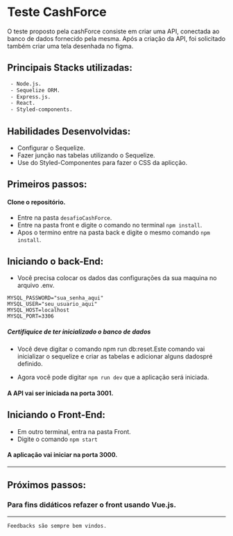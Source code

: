 # Teste CashForce
O teste proposto pela cashForce consiste em criar uma API, conectada ao banco de dados fornecido pela mesma. Após a criação da API, foi solicitado também criar uma tela desenhada no figma.

## Principais Stacks utilizadas:
```sh
 - Node.js.
 - Sequelize ORM.
 - Express.js.
 - React.
 - Styled-components.
```
## Habilidades Desenvolvidas:
- Configurar o Sequelize.
- Fazer junção nas tabelas utilizando o Sequelize.
- Use do Styled-Componentes para fazer o CSS da aplicção.

## Primeiros passos:
#### Clone o repositório.
- Entre na pasta `desafioCashForce`.
- Entre na pasta front e digite o comando no terminal `npm install`.
- Apos o termino entre na pasta back e digite o mesmo comando `npm install`.

## Iniciando o back-End:
 - Você precisa colocar os dados das configurações da sua maquina no arquivo .env.
 ````
MYSQL_PASSWORD="sua_senha_aqui"
MYSQL_USER="seu_usuario_aqui"
MYSQL_HOST=localhost
MYSQL_PORT=3306
 ````
 ##### Certifiquice de ter inicializado o <strong>banco de dados</strong>
- Você deve digitar o comando npm run db:reset.Este comando vai  inicializar o sequelize e criar as tabelas e adicionar alguns dadospré definido.

- Agora você pode digitar `npm run dev` que a aplicação será iniciada.
####  A API vai ser iniciada na porta 3001.

## Iniciando o Front-End:

- Em outro terminal, entra na pasta Front.
- Digite o comando `npm start`
#### A aplicação vai iniciar na porta 3000.
---
<h2>Próximos passos:</h2>

### Para fins didáticos refazer o front usando Vue.js.
---

``Feedbacks são sempre bem vindos.``
